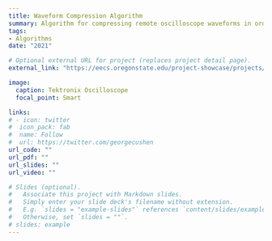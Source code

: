 ```yaml
---
title: Waveform Compression Algorithm
summary: Algorithm for compressing remote oscilloscope waveforms in order to speed up transmission and reduce bandwidth. Capstone project in partnership with Tektronix. 
tags:
- Algorithms
date: "2021"

# Optional external URL for project (replaces project detail page).
external_link: "https://eecs.oregonstate.edu/project-showcase/projects/?id=jKnuK65jLon5XJ7Z"

image:
  caption: Tektronix Oscilloscope
  focal_point: Smart

links:
# - icon: twitter
#  icon_pack: fab
#  name: Follow
#  url: https://twitter.com/georgecushen
url_code: ""
url_pdf: ""
url_slides: ""
url_video: ""

# Slides (optional).
#   Associate this project with Markdown slides.
#   Simply enter your slide deck's filename without extension.
#   E.g. `slides = "example-slides"` references `content/slides/example-slides.md`.
#   Otherwise, set `slides = ""`.
# slides: example
---
```


